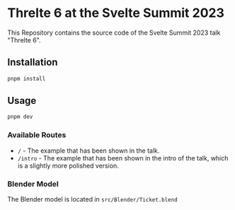 # Threlte 6 at the Svelte Summit 2023

This Repository contains the source code of the Svelte Summit 2023 talk "Threlte 6".

## Installation

```bash
pnpm install
```

## Usage

```bash
pnpm dev
```

### Available Routes

- `/` - The example that has been shown in the talk.
- `/intro` - The example that has been shown in the intro of the talk, which is a slightly more polished version.

### Blender Model

The Blender model is located in `src/Blender/Ticket.blend`
